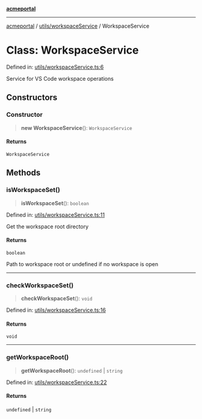 [**acmeportal**](../../../README.md)

***

[acmeportal](../../../README.md) / [utils/workspaceService](../README.md) / WorkspaceService

# Class: WorkspaceService

Defined in: [utils/workspaceService.ts:6](https://github.com/blackwhitehere/acme-portal/blob/main/src/utils/workspaceService.ts#L6)

Service for VS Code workspace operations

## Constructors

### Constructor

> **new WorkspaceService**(): `WorkspaceService`

#### Returns

`WorkspaceService`

## Methods

### isWorkspaceSet()

> **isWorkspaceSet**(): `boolean`

Defined in: [utils/workspaceService.ts:11](https://github.com/blackwhitehere/acme-portal/blob/main/src/utils/workspaceService.ts#L11)

Get the workspace root directory

#### Returns

`boolean`

Path to workspace root or undefined if no workspace is open

***

### checkWorkspaceSet()

> **checkWorkspaceSet**(): `void`

Defined in: [utils/workspaceService.ts:16](https://github.com/blackwhitehere/acme-portal/blob/main/src/utils/workspaceService.ts#L16)

#### Returns

`void`

***

### getWorkspaceRoot()

> **getWorkspaceRoot**(): `undefined` \| `string`

Defined in: [utils/workspaceService.ts:22](https://github.com/blackwhitehere/acme-portal/blob/main/src/utils/workspaceService.ts#L22)

#### Returns

`undefined` \| `string`
